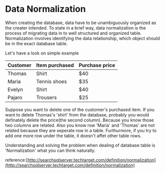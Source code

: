 # Data Normalization

When creating the database, data have to be unambiguously organized as the creater intended. To state in a brief way, data normalization is the process of migrating data in to well structured and organized table. Normalization involves identifying the data relationship, which object should be in the exact database table. 

Let's have a look on simple example

| Customer | Item purchased        | Purchase price |
|----------|--------------|----------------|
| Thomas   | Shirt        | $40            |
| Maria    | Tennis shoes | $35            |
| Evelyn   | Shirt        | $40            |
| Pajaro   | Trousers     | $25            |

Suppose you want to delete one of the customer's purchased item. If you want to delete Thomas's 'shirt' from the database, probably you would definately delete the price(the second column). Because you know those two columns are related. Also you know row 'Maria' and 'Thomas' are not related because they are seperate row in a table. Furthurmore, if you try to add one more row under the table, it doesn't affet other table rows.

Understanding and solving the problem when dealing of database table is 'Normalization' what you can think naturally.

reference:[http://searchsqlserver.techtarget.com/definition/normalization](http://searchsqlserver.techtarget.com/definition/normalization)
